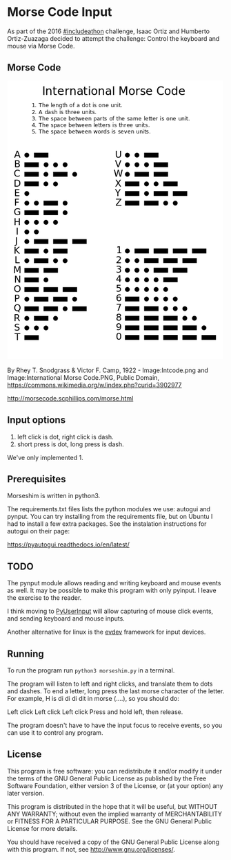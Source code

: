 # Morse Code Input

As part of the 2016 [#includeathon](http://hackathon.includegirls.com)
challenge, Isaac Ortiz and Humberto Ortiz-Zuazaga decided to attempt
the challenge: Control the keyboard and mouse vía Morse Code.

## Morse Code 

![Morse code chart](500px-International_Morse_Code.svg.png)

By Rhey T. Snodgrass & Victor F. Camp, 1922 - Image:Intcode.png and
Image:International Morse Code.PNG, Public Domain,
https://commons.wikimedia.org/w/index.php?curid=3902977

http://morsecode.scphillips.com/morse.html

##  Input options

1. left click is dot, right click is dash.
2. short press is dot, long press is dash.

We've only implemented 1.

## Prerequisites

Morseshim is written in python3.

The requirements.txt files lists the python modules we use: autogui
and pynput. You can try installing from the requirements file, but on
Ubuntu I had to install a few extra packages. See the instalation
instructions for autogui on their page:

<https://pyautogui.readthedocs.io/en/latest/>

## TODO

The pynput module allows reading and writing keyboard and mouse events
as well. It may be possible to make this program with only pyinput. I
leave the exercise to the reader.

I think moving to
[PyUserInput](https://github.com/PyUserInput/PyUserInput) will allow
capturing of mouse click events, and sending keyboard and mouse
inputs.

Another alternative for linux is the
[evdev](http://python-evdev.readthedocs.io/en/latest/) framework for
input devices.

## Running

To run the program run `python3 morseshim.py` in a terminal.

The program will listen to left and right clicks, and translate them
to dots and dashes. To end a letter, long press the last morse
character of the letter. For example, H is di di di dit in morse
(....), so you should do:

Left click
Left click
Left click
Press and hold left, then release.

The program doesn't have to have the input focus to receive events, so
you can use it to control any program.

## License

This program is free software: you can redistribute it and/or modify
it under the terms of the GNU General Public License as published by
the Free Software Foundation, either version 3 of the License, or (at
your option) any later version.

This program is distributed in the hope that it will be useful, but
WITHOUT ANY WARRANTY; without even the implied warranty of
MERCHANTABILITY or FITNESS FOR A PARTICULAR PURPOSE.  See the GNU
General Public License for more details.

You should have received a copy of the GNU General Public License
along with this program.  If not, see <http://www.gnu.org/licenses/>.
